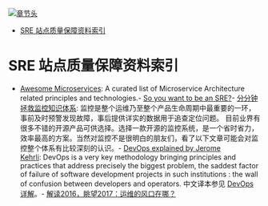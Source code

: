 [![章节头](https://parg.co/UGo)](https://parg.co/b4z) 
 - [SRE 站点质量保障资料索引](#sre-%E7%AB%99%E7%82%B9%E8%B4%A8%E9%87%8F%E4%BF%9D%E9%9A%9C%E8%B5%84%E6%96%99%E7%B4%A2%E5%BC%95) 


# SRE 站点质量保障资料索引
- [Awesome Microservices](https://github.com/mfornos/awesome-microservices): A curated list of Microservice Architecture related principles and technologies.- [So you want to be an SRE?](https://hackernoon.com/so-you-want-to-be-an-sre-34e832357a8c#.x8tn42pb7)- [分分钟拯救监控知识体系](http://mp.weixin.qq.com/s/TnhE_4afl0valv41V5ZFDA): 监控是整个运维乃至整个产品生命周期中最重要的一环，事前及时预警发现故障，事后提供详实的数据用于追查定位问题。 目前业界有很多不错的开源产品可供选择。选择一款开源的监控系统，是一个省时省力，效率最高的方案。当然对监控不是很明白的朋友们，看了以下文章可能会对监控整个体系有比较深刻的认识。- [DevOps explained by Jerome Kehrli](https://www.niceideas.ch/roller2/badtrash/entry/devops-explained): DevOps is a very key methodology bringing principles and practices that address precisely the biggest problem, the saddest factor of failure of software development projects in such institutions : the wall of confusion between developers and operators. 中文译本参见 [DevOps 详解](https://www.zybuluo.com/liuhui0803/note/650897)。- [解读2016，眺望2017：运维的风口在哪？](http://mp.weixin.qq.com/s/X4929d1NtrmWGfT6ZEHxUg)
